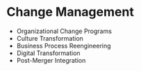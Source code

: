 # Change Management

- Organizational Change Programs
- Culture Transformation
- Business Process Reengineering
- Digital Transformation
- Post-Merger Integration